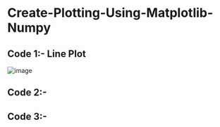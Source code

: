 # Create-Plotting-Using-Matplotlib-Numpy
## Code 1:- Line Plot
![image](https://github.com/user-attachments/assets/ab0dccd0-f5a4-4bc7-bb2e-1b0c6bb5876a)

## Code 2:-


## Code 3:-
